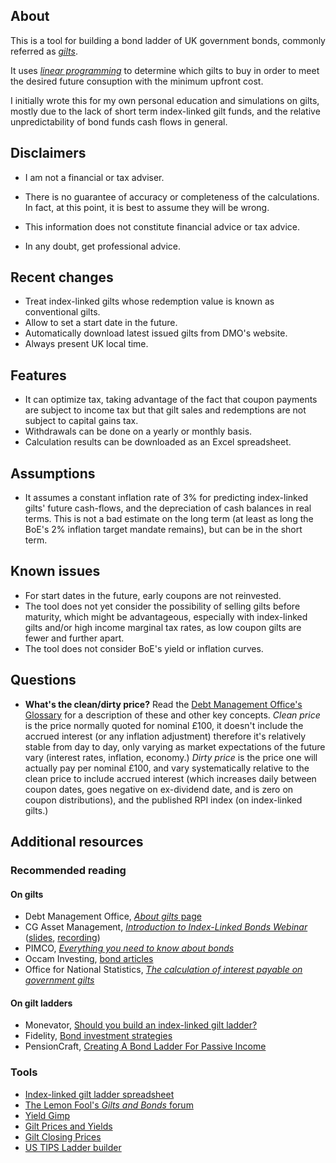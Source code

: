 ## About

This is a tool for building a bond ladder of UK government bonds, commonly referred as [_gilts_](https://www.dmo.gov.uk/responsibilities/gilt-market/about-gilts/).

It uses _[linear
programming](https://en.wikipedia.org/wiki/Linear_programming)_ to determine which gilts to buy in order to meet the desired future consuption with the minimum upfront cost.

I initially wrote this for my own personal education and simulations on gilts, mostly due to the lack of short term index-linked gilt funds, and the relative unpredictability of bond funds cash flows in general.

## Disclaimers

* I am not a financial or tax adviser.

* There is no guarantee of accuracy or completeness of the calculations.
  In fact, at this point, it is best to assume they will be wrong.

* This information does not constitute financial advice or tax advice.

* In any doubt, get professional advice.

## Recent changes

- Treat index-linked gilts whose redemption value is known as conventional gilts.
- Allow to set a start date in the future.
- Automatically download latest issued gilts from DMO's website.
- Always present UK local time.

## Features

* It can optimize tax, taking advantage of the fact that coupon payments are subject to income tax but that gilt sales and redemptions are not subject to capital gains tax.
* Withdrawals can be done on a yearly or monthly basis.
* Calculation results can be downloaded as an Excel spreadsheet.

## Assumptions

* It assumes a constant inflation rate of 3% for predicting index-linked gilts' future cash-flows, and the depreciation of cash balances in real terms.  This is not a bad estimate on the long term (at least as long the BoE's 2% inflation target mandate remains), but can be in the short term.

## Known issues

* For start dates in the future, early coupons are not reinvested.
* The tool does not yet consider the possibility of selling gilts before maturity, which might be advantageous, especially with index-linked gilts and/or high income marginal tax rates, as low coupon gilts are fewer and further apart.
* The tool does not consider BoE's yield or inflation curves.

## Questions

* **What's the clean/dirty price?**
  Read the [Debt Management Office's Glossary](https://www.dmo.gov.uk/help/glossary/) for a description of these and other key concepts.
  _Clean price_ is the price normally quoted for nominal £100, it doesn't include the accrued interest (or any inflation adjustment) therefore it's relatively stable from day to day, only varying as market expectations of the future vary (interest rates, inflation, economy.)
  _Dirty price_ is the price one will actually pay per nominal £100, and vary systematically relative to the clean price to include accrued interest (which increases daily between coupon dates, goes negative on ex-dividend date, and is zero on coupon distributions), and the published RPI index (on index-linked gilts.)

## Additional resources

### Recommended reading

#### On gilts

* Debt Management Office, [_About gilts_ page](https://www.dmo.gov.uk/responsibilities/gilt-market/about-gilts/)
* CG Asset Management, [_Introduction to Index-Linked Bonds Webinar_](https://www.cgasset.com/category/webinars/?s=index-linked) ([slides](https://www.cgasset.com/2024/02/21/introduction-to-index-linked-bonds-webinar-slides/), [recording](https://player.vimeo.com/video/915128868))
* PIMCO, [_Everything you need to know about bonds_](https://europe.pimco.com/en-eu/resources/education/everything-you-need-to-know-about-bonds)
* Occam Investing, [bond articles](https://occaminvesting.co.uk/portfolio-construction/)
* Office for National Statistics, [_The calculation of interest payable on government gilts_](https://www.ons.gov.uk/economy/governmentpublicsectorandtaxes/publicsectorfinance/methodologies/thecalculationofinterestpayableongovernmentgilts)

#### On gilt ladders

* Monevator, [Should you build an index-linked gilt ladder?](https://monevator.com/should-you-build-an-index-linked-gilt-ladder/)
* Fidelity, [Bond investment strategies](https://www.fidelity.com/learning-center/investment-products/fixed-income-bonds/bond-investment-strategies)
* PensionCraft, [Creating A Bond Ladder For Passive Income](https://www.youtube.com/watch?v=UqrO9Wi6rSY)

### Tools

* [Index-linked gilt ladder spreadsheet](https://www.lemonfool.co.uk/viewtopic.php?p=621213#p621213)
* [The Lemon Fool's _Gilts and Bonds_ forum](https://www.lemonfool.co.uk/viewforum.php?f=52)
* [Yield Gimp](https://www.yieldgimp.com/)
* [Gilt Prices and Yields](https://www.dividenddata.co.uk/uk-gilts-prices-yields.py)
* [Gilt Closing Prices](https://www.tradeweb.com/our-markets/data--reporting/gilt-closing-prices/)
* [US TIPS Ladder builder](https://www.tipsladder.com/)
